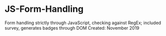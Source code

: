 # JS-Form-Handling
Form handling strictly through JavaScript, checking against RegEx; included survey, generates badges through DOM
Created: November 2019
